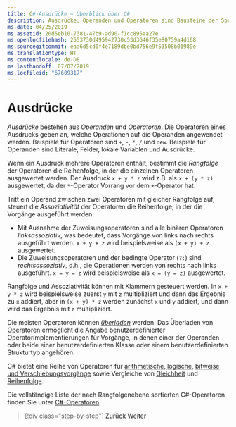 ```yaml
---
title: C#-Ausdrücke – Überblick über C#
description: Ausdrücke, Operanden und Operatoren sind Bausteine der Sprache C#.
ms.date: 04/25/2019
ms.assetid: 20d5eb10-7381-47b9-ad90-f1cc895aa27e
ms.openlocfilehash: 2553730d495942730c53d3646f35e80759a4d168
ms.sourcegitcommit: eaa6d5cd0f4e7189dbe0bd756e9f53508b01989e
ms.translationtype: HT
ms.contentlocale: de-DE
ms.lasthandoff: 07/07/2019
ms.locfileid: "67609317"
---
```

# <a name="expressions"></a>Ausdrücke

*Ausdrücke* bestehen aus *Operanden* und *Operatoren*. Die Operatoren eines Ausdrucks geben an, welche Operationen auf die Operanden angewendet werden. Beispiele für Operatoren sind `+`, `-`, `*`, `/` und `new`. Beispiele für Operanden sind Literale, Felder, lokale Variablen und Ausdrücke.

Wenn ein Ausdruck mehrere Operatoren enthält, bestimmt die *Rangfolge* der Operatoren die Reihenfolge, in der die einzelnen Operatoren ausgewertet werden. Der Ausdruck `x + y * z` wird z.B. als `x + (y * z)` ausgewertet, da der `*`-Operator Vorrang vor dem `+`-Operator hat.

Tritt ein Operand zwischen zwei Operatoren mit gleicher Rangfolge auf, steuert die *Assoziativität* der Operatoren die Reihenfolge, in der die Vorgänge ausgeführt werden:

* Mit Ausnahme der Zuweisungsoperatoren sind alle binären Operatoren *linksassoziativ*, was bedeutet, dass Vorgänge von links nach rechts ausgeführt werden. `x + y + z` wird beispielsweise als `(x + y) + z` ausgewertet.
* Die Zuweisungsoperatoren und der bedingte Operator (`?:`) sind *rechtsassoziativ*, d.h., die Operationen werden von rechts nach links ausgeführt. `x = y = z` wird beispielsweise als `x = (y = z)` ausgewertet.

Rangfolge und Assoziativität können mit Klammern gesteuert werden. In `x + y * z` wird beispielsweise zuerst `y` mit `z` multipliziert und dann das Ergebnis zu `x` addiert, aber in `(x + y) * z` werden zunächst `x` und `y` addiert, und dann wird das Ergebnis mit `z` multipliziert.

Die meisten Operatoren können [*überladen*](../language-reference/operators/operator-overloading.md) werden. Das Überladen von Operatoren ermöglicht die Angabe benutzerdefinierter Operatorimplementierungen für Vorgänge, in denen einer der Operanden oder beide einer benutzerdefinierten Klasse oder einem benutzerdefinierten Strukturtyp angehören.

C# bietet eine Reihe von Operatoren für [arithmetische](../language-reference/operators/arithmetic-operators.md), [logische](../language-reference/operators/boolean-logical-operators.md), [bitweise und Verschiebungsvorgänge](../language-reference/operators/bitwise-and-shift-operators.md) sowie Vergleiche von [Gleichheit](../language-reference/operators/equality-operators.md) und [Reihenfolge](../language-reference/operators/comparison-operators.md).

Die vollständige Liste der nach Rangfolgenebene sortierten C#-Operatoren finden Sie unter [C#-Operatoren](../language-reference/operators/index.md).

> [!div class="step-by-step"]
> [Zurück](types-and-variables.md)
> [Weiter](statements.md)
